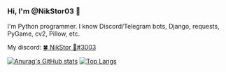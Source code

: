 ### Hi, I'm @NikStor03 👋

I'm Python programmer.
I know Discord/Telegram bots, Django, requests, PyGame, cv2, Pillow, etc.

My discord: [🍀 NikStor 🌿#3003](https://discord.gg/adXxNAp)

[![Anurag's GitHub stats](https://github-readme-stats.vercel.app/api?username=NikStor03&show_icons=true&theme=radical)](https://github.com/NikStor03)                                               [![Top Langs](https://github-readme-stats.vercel.app/api/top-langs/?username=NikStor03&layout=compact&theme=radical)](https://github.com/NikStor03)

